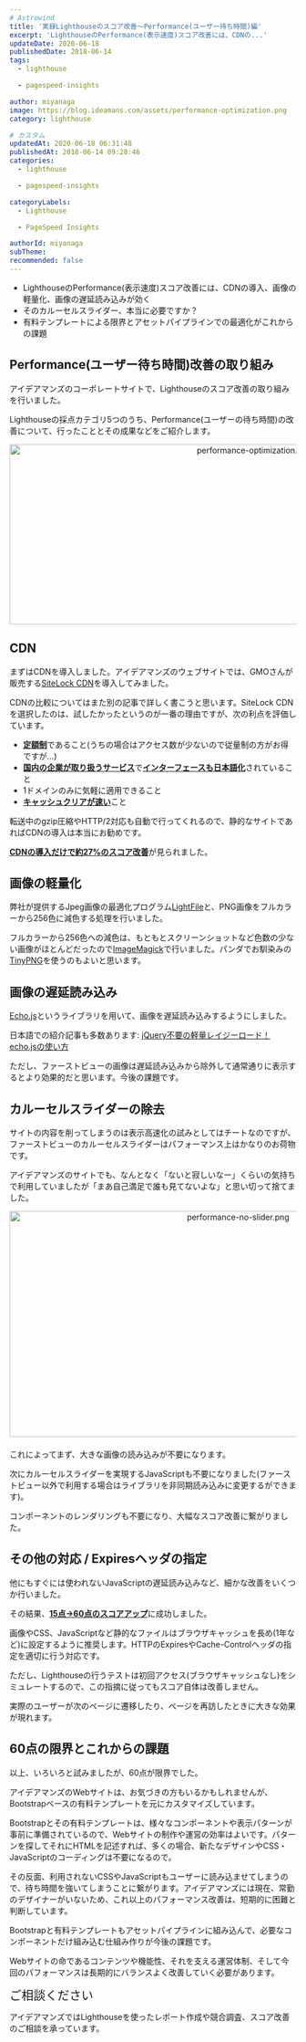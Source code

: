 ```yaml
---
# Astrowind
title: '実録Lighthouseのスコア改善〜Performance(ユーザー待ち時間)編'
excerpt: 'LighthouseのPerformance(表示速度)スコア改善には、CDNの...'
updateDate: 2020-06-18
publishedDate: 2018-06-14
tags: 
  - lighthouse

  - pagespeed-insights

author: miyanaga
image: https://blog.ideamans.com/assets/performance-optimization.png
category: lighthouse

# カスタム
updatedAt: 2020-06-18 06:31:48
publishedAt: 2018-06-14 09:28:46
categories: 
  - lighthouse

  - pagespeed-insights

categoryLabels: 
  - Lighthouse

  - PageSpeed Insights

authorId: miyanaga
subTheme: 
recommended: false
---
```


<ul><li>LighthouseのPerformance(表示速度)スコア改善には、CDNの導入、画像の軽量化、画像の遅延読み込みが効く</li><li>そのカルーセルスライダー、本当に必要ですか？</li><li>有料テンプレートによる限界とアセットパイプラインでの最適化がこれからの課題</li></ul>
<h2>Performance(ユーザー待ち時間)改善の取り組み</h2>
<p>アイデアマンズのコーポレートサイトで、Lighthouseのスコア改善の取り組みを行いました。</p>
<p>Lighthouseの採点カテゴリ5つのうち、Performance(ユーザーの待ち時間)の改善について、行ったこととその成果などをご紹介します。</p>
<p><img alt="performance-optimization.png" src="https://blog.ideamans.com/assets/performance-optimization.png" width="844" height="316" class="mt-image-center" style="text-align: center; display: block; margin: 0 auto 20px;"></p>

<h2>CDN</h2>
<p>まずはCDNを導入しました。アイデアマンズのウェブサイトでは、GMOさんが販売する<a href="https://saas.gmocloud.com/service/cdn/" title="SiteLock CDN">SiteLock CDN</a>を導入してみました。</p>
<p>CDNの比較についてはまた別の記事で詳しく書こうと思います。SiteLock CDNを選択したのは、試したかったというのが一番の理由ですが、次の利点を評価しています。</p>
<ul><li><span style="text-decoration: underline;"><strong>定額制</strong></span>であること(うちの場合はアクセス数が少ないので従量制の方がお得ですが...)</li><li><span style="text-decoration: underline;"><strong>国内の企業が取り扱うサービス</strong></span>で<span style="text-decoration: underline;"><strong>インターフェースも日本語化</strong></span>されていること</li><li>1ドメインのみに気軽に適用できること</li><li><span style="text-decoration: underline;"><strong>キャッシュクリアが速い</strong></span>こと</li></ul>
<p>転送中のgzip圧縮やHTTP/2対応も自動で行ってくれるので、静的なサイトであればCDNの導入は本当にお勧めです。</p>
<p><span style="text-decoration: underline;"><strong>CDNの導入だけで約27%のスコア改善</strong></span>が見られました。</p>
<h2>画像の軽量化</h2>
<p>弊社が提供するJpeg画像の最適化プログラム<a href="https://core.lightfile.net/" title="LightFile">LightFile</a>と、PNG画像をフルカラーから256色に減色する処理を行いました。</p>
<p>フルカラーから256色への減色は、もともとスクリーンショットなど色数の少ない画像がほとんどだったので<a href="https://www.imagemagick.org/script/index.php" title="ImageMagick">ImageMagick</a>で行いました。パンダでお馴染みの<a href="https://tinypng.com/" title="TinyPNG">TinyPNG</a>を使うのもよいと思います。</p>
<h2>画像の遅延読み込み</h2>
<p><a href="https://github.com/toddmotto/echo" title="Echo.js">Echo.js</a>というライブラリを用いて、画像を遅延読み込みするようにしました。</p>
<p>日本語での紹介記事も多数あります: <a href="https://syncer.jp/echojs" title="jQuery不要の軽量レイジーロード！echo.jsの使い方">jQuery不要の軽量レイジーロード！echo.jsの使い方</a></p>
<p>ただし、ファーストビューの画像は遅延読み込みから除外して通常通りに表示するとより効果的だと思います。今後の課題です。</p>
<h2>カルーセルスライダーの除去</h2>
<p>サイトの内容を削ってしまうのは表示高速化の試みとしてはチートなのですが、ファーストビューのカルーセルスライダーはパフォーマンス上はかなりのお荷物です。</p>
<p>アイデアマンズのサイトでも、なんとなく「ないと寂しいなー」くらいの気持ちで利用していましたが「まあ自己満足で誰も見てないよな」と思い切って捨てました。</p>
<p><img alt="performance-no-slider.png" src="https://blog.ideamans.com/assets/performance-no-slider.png" width="787" height="396" class="mt-image-center" style="text-align: center; display: block; margin: 0 auto 20px;"></p>
<p>これによってまず、大きな画像の読み込みが不要になります。</p>
<p>次にカルーセルスライダーを実現するJavaScriptも不要になりました(ファーストビュー以外で利用する場合はライブラリを非同期読み込みに変更するができます)。</p>
<p>コンポーネントのレンダリングも不要になり、大幅なスコア改善に繋がりました。</p>
<h2>その他の対応 / Expiresヘッダの指定</h2>
<p>他にもすぐには使われないJavaScriptの遅延読み込みなど、細かな改善をいくつか行いました。</p>
<p>その結果、<span style="text-decoration: underline;"><strong>15点→60点のスコアアップ</strong></span>に成功しました。</p>
<p>画像やCSS、JavaScriptなど静的なファイルはブラウザキャッシュを長め(1年など)に設定するように推奨します。HTTPのExpiresやCache-Controlヘッダの指定を適切に行う対応です。</p>
<p>ただし、Lighthouseの行うテストは初回アクセス(ブラウザキャッシュなし)をシミュレートするので、この指摘に従ってもスコア自体は改善しません。</p>
<p>実際のユーザーが次のページに遷移したり、ページを再訪したときに大きな効果が現れます。</p>
<h2>60点の限界とこれからの課題</h2>
<p>以上、いろいろと試みましたが、60点が限界でした。</p>
<p>アイデアマンズのWebサイトは、お気づきの方もいるかもしれませんが、Bootstrapベースの有料テンプレートを元にカスタマイズしています。</p>
<p>Bootstrapとその有料テンプレートは、様々なコンポーネントや表示パターンが事前に準備されているので、Webサイトの制作や運営の効率はよいです。パターンを探してそれにHTMLを記述すれば、多くの場合、新たなデザインやCSS・JavaScriptのコーディングは不要になるので。</p>
<p>その反面、利用されないCSSやJavaScriptもユーザーに読み込ませてしまうので、待ち時間を強いてしまうことに繋がります。アイデアマンズには現在、常勤のデザイナーがいないため、これ以上のパフォーマンス改善は、短期的に困難と判断しています。</p>
<p>Bootstrapと有料テンプレートもアセットパイプラインに組み込んで、必要なコンポーネントだけ組み込む仕組み作りが今後の課題です。</p>
<p>Webサイトの命であるコンテンツや機能性、それを支える運営体制、そして今回のパフォーマンスは長期的にバランスよく改善していく必要があります。</p>
<p><span style="font-size: 1.5em;">ご相談ください</span></p>
<p>アイデアマンズではLighthouseを使ったレポート作成や競合調査、スコア改善のご相談を承っています。</p>